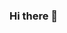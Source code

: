 ### Hi there 👋

<!--
**abilcode/abilcode** is a ✨ _special_ ✨ repository because its `README.md` (this file) appears on your GitHub profile.

Hello All... 
My name is Muhammad Nabil Fadhlurrahman, you can call me abil.
- 🔭 I’m currently Studying at Bandung Institute of Technology majoring in Mathematics
- 🌱 I’m currently learning Applied Mathematics, Statistics, Data Science, and Machine Learning
- 👯 I’m looking to collaborate on field related to Health Informarics and Social analysis
- 💬 Ask me about Data Science or Mathematics related stuff
- 📫 How to reach me: Linkedin : https://www.linkedin.com/in/muhammad-nabil-fadurrahman-42381918b/
-->
